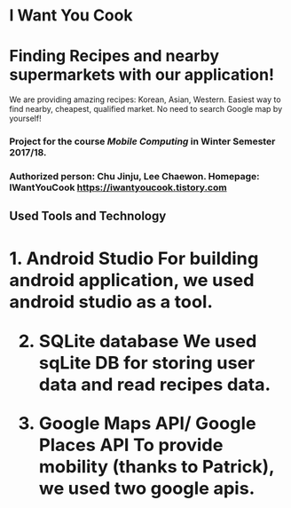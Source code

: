 # I Want You Cook 

<h1><b>Finding Recipes and nearby supermarkets with our application!</b></h1>

We are providing amazing recipes: Korean, Asian, Western.
Easiest way to find nearby, cheapest, qualified market. No need to search Google map by yourself!


<h3>Project for the course <i>Mobile Computing</i> in Winter Semester 2017/18.<h3>

Authorized person: Chu Jinju, Lee Chaewon.
Homepage: IWantYouCook https://iwantyoucook.tistory.com

<h2><b>Used Tools and Technology<b><h2>
  1. Android Studio
    For building android application, we used android studio as a tool.
  
  2. SQLite database
    We used sqLite DB for storing user data and read recipes data.
    
  3. Google Maps API/ Google Places API
    To provide mobility (thanks to Patrick), we used two google apis.
